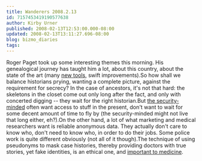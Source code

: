 ```yaml
---
title: Wanderers 2008.2.13
id: 7157453419190577638
author: Kirby Urner
published: 2008-02-13T12:53:00.000-08:00
updated: 2008-02-13T13:11:27.696-08:00
blog: bizmo_diaries
tags: 
---
```


Roger Paget took up some interesting themes this morning.  His genealogical journey has taught him a lot, about this country, about the state of the art (many [new tools](http://www.ancestry.com/), swift improvements).So how shall we balance historians prying, wanting a complete picture, against the requirement for secrecy?  In the case of ancestors, it's not that hard:  the skeletons in the closet come out only long after the fact, and only with concerted digging -- they wait for the right historian.But [the security-minded](http://controlroom.blogspot.com/2005/01/total-information-awareness.html) often want access to stuff in the present, don't want to wait for some decent amount of time to fly by (the security-minded might not live that long either, eh?).On the other hand, a lot of what marketing and medical researchers want is reliable anonymous data.  They actually don't care to know who, don't need to know who, in order to do their jobs.  Some police work is quite different obviously (not all of it though).The technique of using pseudonyms to mask case histories, thereby providing doctors with true stories, yet fake identities, is an ethical one, and [important to medicine](http://worldgame.blogspot.com/2007/09/open-source-within-health-care.html).
